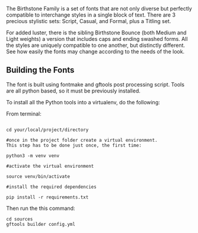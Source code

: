The Birthstone Family is a set of fonts that are not only diverse but perfectly compatible to interchange styles in a single block of text. There are 3 precious stylistic sets: Script, Casual, and Formal, plus a Titling set.

For added luster, there is the sibling Birthstone Bounce (both Medium and Light weights) a version that includes caps and ending swashed forms. All the styles are uniquely compatible to one another, but distinctly different. See how easily the fonts may change according to the needs of the look.

## Building the Fonts

The font is built using fontmake and gftools post processing script. Tools are all python based, so it must be previously installed.

To install all the Python tools into a virtualenv, do the following:

From terminal:

```

cd your/local/project/directory

#once in the project folder create a virtual environment. 
This step has to be done just once, the first time:

python3 -m venv venv

#activate the virtual environment

source venv/bin/activate

#install the required dependencies

pip install -r requirements.txt

```

Then run the this command:

```
cd sources
gftools builder config.yml
```
